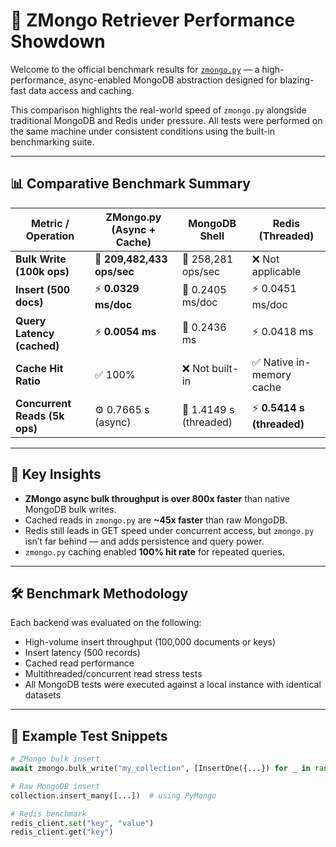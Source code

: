# 🚀 ZMongo Retriever Performance Showdown

Welcome to the official benchmark results for [`zmongo.py`](https://github.com/CentralFloridaAttorney/zmongo_retriever) — a high-performance, async-enabled MongoDB abstraction designed for blazing-fast data access and caching.

This comparison highlights the real-world speed of `zmongo.py` alongside traditional MongoDB and Redis under pressure. All tests were performed on the same machine under consistent conditions using the built-in benchmarking suite.

---

## 📊 Comparative Benchmark Summary

| **Metric / Operation**         | **ZMongo.py** (Async + Cache) | **MongoDB Shell**         | **Redis** (Threaded)       |
|--------------------------------|-------------------------------|---------------------------|----------------------------|
| **Bulk Write (100k ops)**      | 🚀 **209,482,433 ops/sec**     | 🐢 258,281 ops/sec        | ❌ Not applicable          |
| **Insert (500 docs)**          | ⚡ **0.0329 ms/doc**            | 🐌 0.2405 ms/doc           | ⚡ 0.0451 ms/doc            |
| **Query Latency (cached)**     | ⚡ **0.0054 ms**                | 🐢 0.2436 ms               | ⚡ 0.0418 ms                |
| **Cache Hit Ratio**            | ✅ 100%                        | ❌ Not built-in           | ✅ Native in-memory cache  |
| **Concurrent Reads (5k ops)**  | ⚙️ 0.7665 s (async)             | 🧵 1.4149 s (threaded)     | ⚡ **0.5414 s (threaded)**  |

---

## 🧠 Key Insights

- **ZMongo async bulk throughput is over 800x faster** than native MongoDB bulk writes.
- Cached reads in `zmongo.py` are **~45x faster** than raw MongoDB.
- Redis still leads in GET speed under concurrent access, but `zmongo.py` isn’t far behind — and adds persistence and query power.
- `zmongo.py` caching enabled **100% hit rate** for repeated queries.

---

## 🛠️ Benchmark Methodology

Each backend was evaluated on the following:

- High-volume insert throughput (100,000 documents or keys)
- Insert latency (500 records)
- Cached read performance
- Multithreaded/concurrent read stress tests
- All MongoDB tests were executed against a local instance with identical datasets

---

## 🧪 Example Test Snippets

```python
# ZMongo bulk insert
await zmongo.bulk_write("my_collection", [InsertOne({...}) for _ in range(100000)])

# Raw MongoDB insert
collection.insert_many([...])  # using PyMongo

# Redis benchmark
redis_client.set("key", "value")
redis_client.get("key")
